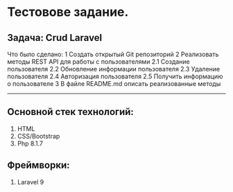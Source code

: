 # Тестовове задание.

Задача: Crud Laravel
----------------------
Что было сделано:
1 Создать открытый Git репозиторий
2 Реализовать методы REST API для работы с пользователями
2.1 Создание пользователя
2.2 Обновление информации пользователя
2.3 Удаление пользователя
2.4 Авторизация пользователя
2.5 Получить информацию о пользователе
3 В файле README.md описать реализованные методы

----------------------
## Основной стек технологий:
1. HTML
2. CSS/Bootstrap
3. Php 8.1.7

## Фреймворки:
1. Laravel 9
